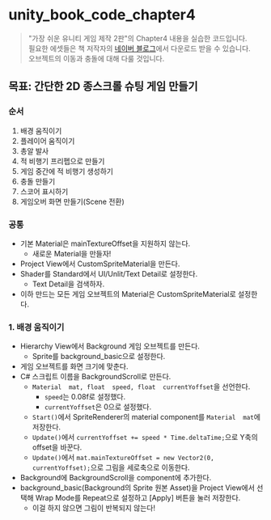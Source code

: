 # unity_book_code_chapter4

> "가장 쉬운 유니티 게임 제작 2판"의 Chapter4 내용을 실습한 코드입니다.\
> 필요한 에셋들은 책 저작자의 [네이버 블로그](https://blog.naver.com/kimluxx/223009736569)에서 다운로드 받을 수 있습니다.\
> 오브젝트의 이동과 충돌에 대해 다룰 것입니다.

## 목표: 간단한 2D 종스크롤 슈팅 게임 만들기

### 순서

1. 배경 움직이기
2. 플레이어 움직이기
3. 총알 발사
4. 적 비행기 프리펩으로 만들기
5. 게임 중간에 적 비행기 생성하기
6. 충돌 만들기
7. 스코어 표시하기
8. 게임오버 화면 만들기(Scene 전환)

### 공통

- 기본 Material은 mainTextureOffset을 지원하지 않는다.
  - 새로운 Material을 만들자!
- Project View에서 CustomSpriteMaterial을 만든다.
- Shader를 Standard에서 UI/Unlit/Text Detail로 설정한다.
  - Text Detail을 검색하자.
- 이하 만드는 모든 게임 오브젝트의 Material은 CustomSpriteMaterial로 설정한다.

### 1. 배경 움직이기

- Hierarchy View에서 Background 게임 오브젝트를 만든다.
  - Sprite를 background_basic으로 설정한다.
- 게임 오브젝트를 화면 크기에 맞춘다.
- C\# 스크립트 이름을 BackgroundScroll로 만든다.
  - `Material  mat, float  speed, float  currentYoffset`을 선언한다.
    - `speed`는 0.08f로 설정했다.
    - `currentYoffset`은 0으로 설정했다.
  - `Start()`에서 SpriteRenderer의 material component를 `Material  mat`에 저장한다.
  - `Update()`에서 `currentYoffset += speed * Time.deltaTime;`으로 Y축의 offset을 바꾼다.
  - `Update()`에서 `mat.mainTextureOffset = new Vector2(0, currentYoffset);`으로 그림을 세로축으로 이동한다.
- Background에 BackgroundScroll을 component에 추가한다.
- background_basic(Background의 Sprite 원본 Asset)을 Project View에서 선택해 Wrap Mode를 Repeat으로 설정하고 \[Apply] 버튼을 눌러 저장한다.
  - 이걸 하지 않으면 그림이 반복되지 않는다!
